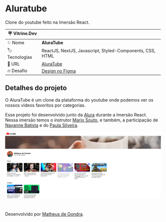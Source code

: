 # Aluratube

Clone do youtube feito na Imersão React.

| :placard: Vitrine.Dev |     |
| -------------  | --- |
| :sparkles: Nome        | **AluraTube**
| :label: Tecnologias | ReactJS, NextJS, Javascript, Styled-Components, CSS, HTML
| :rocket: URL         | [AluraTube](https://aluratube-tau-eight.vercel.app/)
| 🔥 Desafio      | [Design no Figma](https://www.figma.com/file/3ryManadSVXjYYdva3orGD/Aluratube-(Copy)?node-id=5%3A2) |

<!-- Inserir imagem com a #vitrinedev ao final do link -->

## Detalhes do projeto

O AluraTube é um clone da plataforma do youtube onde podemos ver os nossos vídeos favoritos por categorias.

Esse projeto foi desenvolvido junto da [Alura](https://www.alura.com.br/) durante a Imersão React. Nessa imersão temos o instrutor [Mario Souto](https://github.com/omariosouto), e também, a participação de [Nayanne Batista](https://github.com/NayanneBatista) e do [Paula Silveira](https://github.com/peas).

![Imagem do projeto](./project.png)

#

Desenvolvido por [Matheus de Gondra](https://github.com/matheusgondra).
